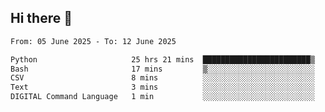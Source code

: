 ## Hi there 👋

<!--
**Bojupi/Bojupi** is a ✨ _special_ ✨ repository because its `README.md` (this file) appears on your GitHub profile.

Here are some ideas to get you started:

- 🔭 I’m currently working on ...
- 🌱 I’m currently learning ...
- 👯 I’m looking to collaborate on ...
- 🤔 I’m looking for help with ...
- 💬 Ask me about ...
- 📫 How to reach me: ...
- 😄 Pronouns: ...
- ⚡ Fun fact: ...
-->

<!--START_SECTION:waka-->

```txt
From: 05 June 2025 - To: 12 June 2025

Python                     25 hrs 21 mins  ████████████████████████▒   97.94 %
Bash                       17 mins         ▒░░░░░░░░░░░░░░░░░░░░░░░░   01.12 %
CSV                        8 mins          ░░░░░░░░░░░░░░░░░░░░░░░░░   00.54 %
Text                       3 mins          ░░░░░░░░░░░░░░░░░░░░░░░░░   00.25 %
DIGITAL Command Language   1 min           ░░░░░░░░░░░░░░░░░░░░░░░░░   00.09 %
```

<!--END_SECTION:waka-->
